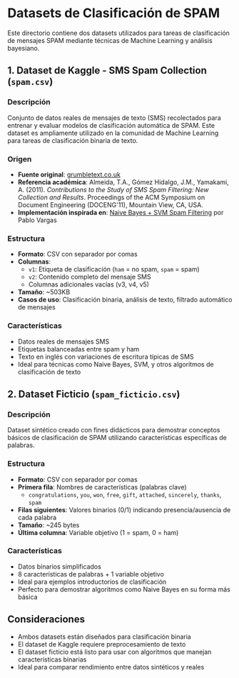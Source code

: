 # Datasets de Clasificación de SPAM

Este directorio contiene dos datasets utilizados para tareas de clasificación de mensajes SPAM mediante técnicas de Machine Learning y análisis bayesiano.

## 1. Dataset de Kaggle - SMS Spam Collection (`spam.csv`)

### Descripción
Conjunto de datos reales de mensajes de texto (SMS) recolectados para entrenar y evaluar modelos de clasificación automática de SPAM. Este dataset es ampliamente utilizado en la comunidad de Machine Learning para tareas de clasificación binaria de texto.

### Origen
- **Fuente original**: [grumbletext.co.uk](http://www.grumbletext.co.uk/)
- **Referencia académica**: Almeida, T.A., Gómez Hidalgo, J.M., Yamakami, A. (2011). *Contributions to the Study of SMS Spam Filtering: New Collection and Results*. Proceedings of the ACM Symposium on Document Engineering (DOCENG'11), Mountain View, CA, USA.
- **Implementación inspirada en**: [Naive Bayes + SVM Spam Filtering](https://www.kaggle.com/code/pablovargas/naive-bayes-svm-spam-filtering) por Pablo Vargas

### Estructura
- **Formato**: CSV con separador por comas
- **Columnas**:
  - `v1`: Etiqueta de clasificación (`ham` = no spam, `spam` = spam)
  - `v2`: Contenido completo del mensaje SMS
  - Columnas adicionales vacías (v3, v4, v5)
- **Tamaño**: ~503KB
- **Casos de uso**: Clasificación binaria, análisis de texto, filtrado automático de mensajes

### Características
- Datos reales de mensajes SMS
- Etiquetas balanceadas entre spam y ham
- Texto en inglés con variaciones de escritura típicas de SMS
- Ideal para técnicas como Naive Bayes, SVM, y otros algoritmos de clasificación de texto

## 2. Dataset Ficticio (`spam_ficticio.csv`)

### Descripción
Dataset sintético creado con fines didácticos para demostrar conceptos básicos de clasificación de SPAM utilizando características específicas de palabras.

### Estructura
- **Formato**: CSV con separador por comas
- **Primera fila**: Nombres de características (palabras clave)
  - `congratulations`, `you`, `won`, `free`, `gift`, `attached`, `sincerely`, `thanks`, `spam`
- **Filas siguientes**: Valores binarios (0/1) indicando presencia/ausencia de cada palabra
- **Tamaño**: ~245 bytes
- **Última columna**: Variable objetivo (1 = spam, 0 = ham)

### Características
- Datos binarios simplificados
- 8 características de palabras + 1 variable objetivo
- Ideal para ejemplos introductorios de clasificación
- Perfecto para demostrar algoritmos como Naive Bayes en su forma más básica


## Consideraciones
- Ambos datasets están diseñados para clasificación binaria
- El dataset de Kaggle requiere preprocesamiento de texto
- El dataset ficticio está listo para usar con algoritmos que manejan características binarias
- Ideal para comparar rendimiento entre datos sintéticos y reales
